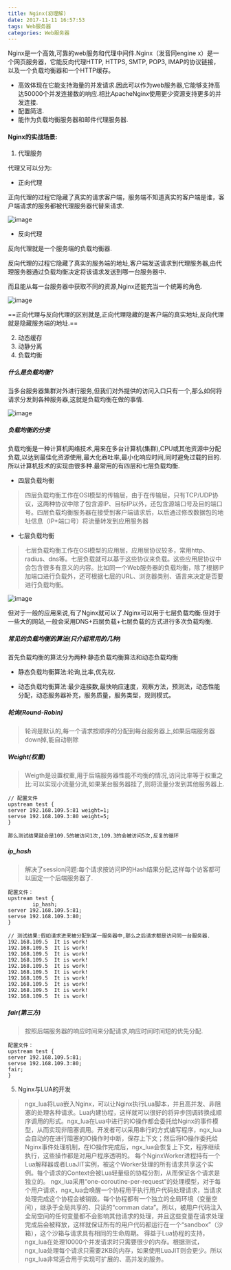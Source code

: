 ```yaml
---
title: Nginx(初理解)
date: 2017-11-11 16:57:53
tags: Web服务器
categories: Web服务器
---
```


Nginx是一个高效,可靠的web服务和代理中间件.Nginx（发音同engine x）是一个网页服务器，它能反向代理HTTP, HTTPS, SMTP, POP3, IMAP的协议链接，以及一个负载均衡器和一个HTTP缓存。

- 高效体现在它能支持海量的并发请求.因此可以作为web服务器,它能够支持高达50000个并发连接数的响应.相比ApacheNginx使用更少资源支持更多的并发连接.
- 配置简洁.
- 能作为负载均衡服务器和邮件代理服务器.

<!--more -->

#### Nginx的实战场景:

1. 代理服务

代理又可以分为:
- 正向代理

正向代理的过程它隐藏了真实的请求客户端，服务端不知道真实的客户端是谁，客户端请求的服务都被代理服务器代替来请求.

![image](https://wx1.sinaimg.cn/mw1024/6b297ce5gy1fr77ggotuxj20hi09qgnt.jpg)

- 反向代理

反向代理就是一个服务端的负载均衡器.

反向代理的过程它隐藏了真实的服务端的地址,客户端发送请求到代理服务器,由代理服务器通过负载均衡决定将该请求发送到哪一台服务器中.

而且能从每一台服务器中获取不同的资源,Nginx还能充当一个统筹的角色.


![image](https://wx2.sinaimg.cn/mw1024/6b297ce5gy1fr77gttugyj20g509owg7.jpg)

==正向代理与反向代理的区别就是,正向代理隐藏的是客户端的真实地址,反向代理就是隐藏服务端的地址.==

2. 动态缓存
3. 动静分离
4. 负载均衡

#####  什么是负载均衡?

当多台服务器集群对外进行服务,但我们对外提供的访问入口只有一个,那么如何将请求分发到各种服务器,这就是负载均衡在做的事情.

![image](https://wx1.sinaimg.cn/mw1024/6b297ce5gy1fr7bve4vbzj20id076wf9.jpg)

##### 负载均衡的分类

负载均衡是一种计算机网络技术,用来在多台计算机(集群),CPU或其他资源中分配负载,以达到最佳化资源使用,最大化吞吐率,最小化响应时间,同时避免过载的目的.所以计算机技术的实现由很多种.最常用的有四层和七层负载均衡.

- 四层负载均衡

> 四层负载均衡工作在OSI模型的传输层，由于在传输层，只有TCP/UDP协议，这两种协议中除了包含源IP、目标IP以外，还包含源端口号及目的端口号。四层负载均衡服务器在接受到客户端请求后，以后通过修改数据包的地址信息（IP+端口号）将流量转发到应用服务器

- 七层负载均衡

> 七层负载均衡工作在OSI模型的应用层，应用层协议较多，常用http、radius、dns等。七层负载就可以基于这些协议来负载。这些应用层协议中会包含很多有意义的内容。比如同一个Web服务器的负载均衡，除了根据IP加端口进行负载外，还可根据七层的URL、浏览器类别、语言来决定是否要进行负载均衡。

![image](https://wx1.sinaimg.cn/mw1024/6b297ce5gy1fr7c3bmoqaj20ej07hmxv.jpg)

但对于一般的应用来说,有了Nginx就可以了.Nginx可以用于七层负载均衡.但对于一些大的网站,一般会采用DNS+四层负载+七层负载的方式进行多次负载均衡.

##### 常见的负载均衡的算法(只介绍常用的几种)

首先负载均衡的算法分为两种:静态负载均衡算法和动态负载均衡

- 静态负载均衡算法:轮询,比率,优先权.

- 动态负载均衡算法:最少连接数,最快响应速度，观察方法，预测法，动态性能分配，动态服务器补充，服务质量，服务类型，规则模式。

##### 轮询(Round-Robin)

> 轮询是默认的,每一个请求按顺序的分配到每台服务器上,如果后端服务器down掉,能自动剔除

##### Weight(权重)

> Weigth是设置权重,用于后端服务器性能不均衡的情况,访问比率等于权重之比:可以实现小流量分流,如果某台服务器挂了,则将流量分发到其他服务器上.

```
// 配置文件
upstream test {
server 192.168.109.5:81 weight=1;
servse 192.168.109.3:80 weight=5;
}

那么测试结果就会是109.5的被访问1次,109.3的会被访问5次,反复的循环
```

##### ip_hash

> 解决了session问题:每个请求按访问IP的Hash结果分配,这样每个访客都可以固定一个后端服务器了.

```
配置文件：
upstream test {
        ip_hash;
server 192.168.109.5:81;
servse 192.168.109.3:80;
}

// 测试结果:假如请求进来被分配到某一服务器中,那么之后请求都是访问同一台服务器.
192.168.109.5  It is work!
192.168.109.5  It is work!
192.168.109.5  It is work!
192.168.109.5  It is work!
192.168.109.5  It is work!
192.168.109.5  It is work!
192.168.109.5  It is work!
192.168.109.5  It is work!
192.168.109.5  It is work!
192.168.109.5  It is work!
```
##### fair(第三方)

> 按照后端服务器的响应时间来分配请求,响应时间时间短的优先分配.

```
配置文件：
upstream test {
server 192.168.109.5:81;
servse 192.168.109.3:80;
fair;
}
```


5. Nginx与LUA的开发


> ngx_lua将Lua嵌入Nginx，可以让Nginx执行Lua脚本，并且高并发、非阻塞的处理各种请求。Lua内建协程，这样就可以很好的将异步回调转换成顺序调用的形式。ngx_lua在Lua中进行的IO操作都会委托给Nginx的事件模型，从而实现非阻塞调用。开发者可以采用串行的方式编写程序，ngx_lua会自动的在进行阻塞的IO操作时中断，保存上下文；然后将IO操作委托给Nginx事件处理机制，在IO操作完成后，ngx_lua会恢复上下文，程序继续执行，这些操作都是对用户程序透明的。 每个NginxWorker进程持有一个Lua解释器或者LuaJIT实例，被这个Worker处理的所有请求共享这个实例。每个请求的Context会被Lua轻量级的协程分割，从而保证各个请求是独立的。 ngx_lua采用“one-coroutine-per-request”的处理模型，对于每个用户请求，ngx_lua会唤醒一个协程用于执行用户代码处理请求，当请求处理完成这个协程会被销毁。每个协程都有一个独立的全局环境（变量空间），继承于全局共享的、只读的“comman data”。所以，被用户代码注入全局空间的任何变量都不会影响其他请求的处理，并且这些变量在请求处理完成后会被释放，这样就保证所有的用户代码都运行在一个“sandbox”（沙箱），这个沙箱与请求具有相同的生命周期。 得益于Lua协程的支持，ngx_lua在处理10000个并发请求时只需要很少的内存。根据测试，ngx_lua处理每个请求只需要2KB的内存，如果使用LuaJIT则会更少。所以ngx_lua非常适合用于实现可扩展的、高并发的服务。